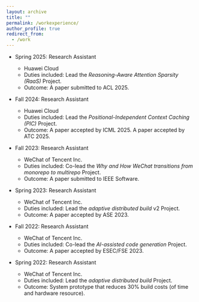 ```yaml
---
layout: archive
title: ""
permalink: /workexperience/
author_profile: true
redirect_from:
  - /work
---
```


* Spring 2025: Research Assistant
  * Huawei Cloud
  * Duties included: Lead the *Reasoning-Aware Attention Sparsity (RaaS)* Project.
  * Outcome: A paper submitted to ACL 2025.

* Fall 2024: Research Assistant
  * Huawei Cloud
  * Duties included: Lead the *Positional-Independent Context Caching (PIC)* Project.
  * Outcome: A paper accepted by ICML 2025. A paper accepted by ATC 2025.

* Fall 2023: Research Assistant
  * WeChat of Tencent Inc.
  * Duties included: Co-lead the *Why and How WeChat transitions from monorepo to multirepo* Project.
  * Outcome: A paper submitted to IEEE Software.

* Spring 2023: Research Assistant
  * WeChat of Tencent Inc.
  * Duties included: Lead the *adaptive distributed build* v2 Project.
  * Outcome: A paper accepted by ASE 2023.

* Fall 2022: Research Assistant
  * WeChat of Tencent Inc.
  * Duties included: Co-lead the *AI-assisted code generation* Project. 
  * Outcome: A paper accepted by ESEC/FSE 2023.

* Spring 2022: Research Assistant
  * WeChat of Tencent Inc.
  * Duties included: Lead the *adaptive distributed build* Project.
  * Outcome: System prototype that reduces 30% build costs (of time and hardware resource).



